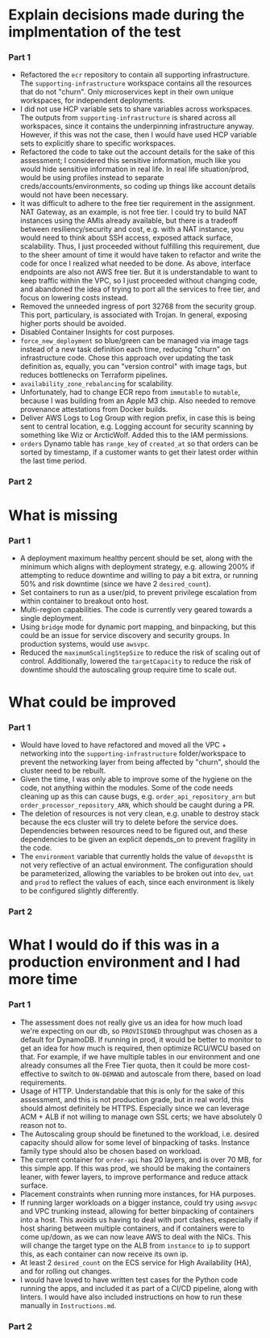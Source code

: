 # Explain decisions made during the implmentation of the test
### Part 1
- Refactored the `ecr` repository to contain all supporting infrastructure. The `supporting-infrastructure` workspace contains all the resources that do not "churn". Only microservices kept in their own unique workspaces, for independent deployments.
- I did not use HCP variable sets to share variables across workspaces. The outputs from `supporting-infrastructure` is shared across all workspaces, since it contains the underpinning infrastructure anyway. However, if this was not the case, then I would have used HCP variable sets to explicitly share to specific workspaces.
- Refactored the code to take out the account details for the sake of this assessment; I considered this sensitive information, much like you would hide sensitive information in real life. In real life situation/prod, would be using profiles instead to separate creds/accounts/environments, so coding up things like account details would not have been necessary.
- It was difficult to adhere to the free tier requirement in the assignment. NAT Gateway, as an example, is not free tier. I could try to build NAT instances using the AMIs already available, but there is a tradeoff between resiliency/security and cost, e.g. with a NAT instance, you would need to think about SSH access, exposed attack surface, scalability. Thus, I just proceeded without fulfilling this requirement, due to the sheer amount of time it would have taken to refactor and write the code for once I realized what needed to be done. As above, interface endpoints are also not AWS free tier. But it is understandable to want to keep traffic within the VPC, so I just proceeded without changing code, and abandoned the idea of trying to port all the services to free tier, and focus on lowering costs instead.
- Removed the unneeded ingress of port 32768 from the security group. This port, particulary, is associated with Trojan. In general, exposing higher ports should be avoided.
- Disabled Container Insights for cost purposes.
- `force_new_deployment` so blue/green can be managed via image tags instead of a new task definition each time, reducing "churn" on infrastructure code. Chose this approach over updating the task definition as, equally, you can "version control" with image tags, but reduces bottlenecks on Terraform pipelines.
- `availability_zone_rebalancing` for scalability.
- Unfortunately, had to change ECR repo from `immutable` to `mutable`, because I was building from an Apple M3 chip. Also needed to remove provenance attestations from Docker builds.
- Deliver AWS Logs to Log Group with region prefix, in case this is being sent to central location, e.g. Logging account for security scanning by something like Wiz or ArcticWolf. Added this to the IAM permissions.
- `orders` Dynamo table has `range_key` of `created_at` so that orders can be sorted by timestamp, if a customer wants to get their latest order within the last time period.

### Part 2


# What is missing
### Part 1
- A deployment maximum healthy percent should be set, along with the minimum which aligns with deployment strategy, e.g. allowing 200% if attempting to reduce downtime and willing to pay a bit extra, or running 50% and risk downtime (since we have 2 `desired_count`).
- Set containers to run as a user/pid, to prevent privilege escalation from within container to breakout onto host.
- Multi-region capabilities. The code is currently very geared towards a single deployment.
- Using `bridge` mode for dynamic port mapping, and binpacking, but this could be an issue for service discovery and security groups. In production systems, would use `awsvpc`.
- Reduced the `maximumScalingStepSize` to reduce the risk of scaling out of control. Additionally, lowered the `targetCapacity` to reduce the risk of downtime should the autoscaling group require time to scale out. 

# What could be improved
### Part 1
- Would have loved to have refactored and moved all the VPC + networking into the `supporting-infrastructure` folder/workspace to prevent the networking layer from being affected by "churn", should the cluster need to be rebuilt.
- Given the time, I was only able to improve some of the hygiene on the code, not anything within the modules. Some of the code needs cleaning up as this can cause bugs, e.g. `order_api_repository_arn` but `order_processor_repository_ARN`, which should be caught during a PR.
- The deletion of resources is not very clean, e.g. unable to destroy stack because the ecs cluster will try to delete before the service does. Dependencies between resources need to be figured out, and these dependencies to be given an explicit depends_on to prevent fragility in the code.
- The `environment` variable that currently holds the value of `devopstht` is not very reflective of an actual environment. The configuration should be parameterized, allowing the variables to be broken out into `dev`, `uat` and `prod` to reflect the values of each, since each environment is likely to be configured slightly differently.

### Part 2


# What I would do if this was in a production environment and I had more time
### Part 1
- The assessment does not really give us an idea for how much load we're expecting on our db, so `PROVISIONED` throughput was chosen as a default for DynamoDB. If running in prod, it would be better to monitor to get an idea for how much is required, then optimize RCU/WCU based on that. For example, if we have multiple tables in our environment and one already consumes all the Free Tier quota, then it could be more cost-effective to switch to `ON-DEMAND` and autoscale from there, based on load requirements.
- Usage of HTTP. Understandable that this is only for the sake of this assessment, and this is not production grade, but in real world, this should almost definitely be HTTPS. Especially since we can leverage ACM + ALB if not willing to manage own SSL certs; we have absolutely 0 reason not to.
- The Autoscaling group should be finetuned to the workload, i.e. desired capacity should allow for some level of binpacking of tasks. Instance family type should also be chosen based on workload.
- The current container for `order-api` has 20 layers, and is over 70 MB, for this simple app. If this was prod, we should be making the containers leaner, with fewer layers, to improve performance and reduce attack surface.
- Placement constraints when running more instances, for HA purposes.
- If running larger workloads on a bigger instance, could try using `awsvpc` and VPC trunking instead, allowing for better binpacking of containers into a host. This avoids us having to deal with port clashes, especially if host sharing between multiple containers, and if containers were to come up/down, as we can now leave AWS to deal with the NICs. This will change the target type on the ALB from `instance` to `ip` to support this, as each container can now receive its own ip.
- At least 2 `desired_count` on the ECS service for High Availability (HA), and for rolling out changes.
- I would have loved to have written test cases for the Python code running the apps, and included it as part of a CI/CD pipeline, along with linters. I would have also included instructions on how to run these manually in `Instructions.md`.

### Part 2
